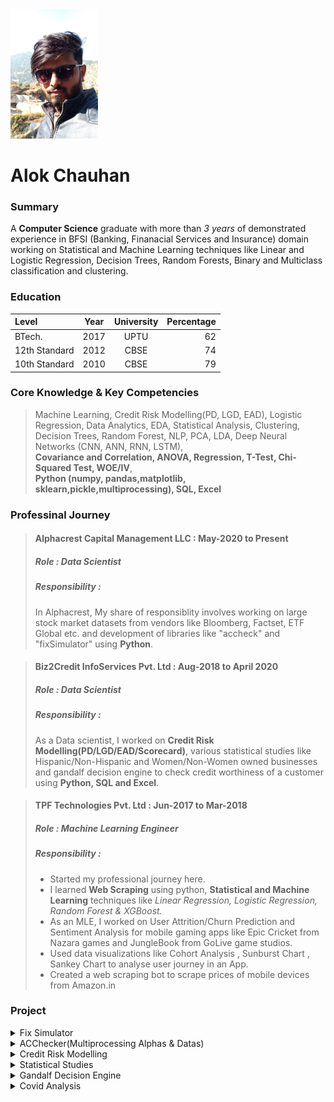 <div><kbd><img src="Image.png"/></kbd></div>

# Alok Chauhan


### Summary
A **Computer Science** graduate with more than *3 years* of demonstrated experience in BFSI (Banking, Finanacial Services and Insurance) domain working on Statistical and Machine Learning techniques like Linear and Logistic Regression, Decision Trees, Random Forests, Binary and Multiclass classification and clustering. 

### Education

| Level     |     Year    | University    | Percentage|
| :---        |    :----:   |   :----:      |       ---:|
| BTech.      |     2017    | UPTU   |   62   |
| 12th Standard|   2012     | CBSE   |   74   |
| 10th Standard|   2010     | CBSE   |   79   |

### Core Knowledge & Key Competencies 
> Machine Learning, Credit Risk Modelling(PD, LGD, EAD), Logistic Regression, Data Analytics, EDA, Statistical Analysis, Clustering, Decision Trees, Random Forest, NLP, PCA, LDA, Deep Neural Networks (CNN, ANN, RNN, LSTM),<br>**Covariance and Correlation, ANOVA, Regression, T-Test, Chi-Squared Test, WOE/IV**,  <br>**Python (numpy, pandas,matplotlib, sklearn,pickle,multiprocessing), SQL, Excel**

### Professinal Journey

> #### Alphacrest Capital Management LLC : **May-2020 to Present**
> ##### Role : Data Scientist
> ##### Responsibility : 
> In Alphacrest, My share of responsiblity involves working on large stock market datasets from vendors like Bloomberg, Factset, ETF Global etc. and development of libraries like "accheck" and "fixSimulator" using **Python**.

> #### Biz2Credit InfoServices Pvt. Ltd : **Aug-2018 to April 2020**
> ##### Role : Data Scientist
> ##### Responsibility :
> As a Data scientist,  I worked on **Credit Risk Modelling(PD/LGD/EAD/Scorecard)**, various statistical studies like Hispanic/Non-Hispanic and Women/Non-Women owned businesses and gandalf decision engine to check credit worthiness of a customer using **Python, SQL and Excel**.

> #### TPF Technologies Pvt. Ltd : **Jun-2017 to Mar-2018**
> ##### Role : Machine Learning Engineer
> ##### Responsibility :
> * Started my professional journey here.
> * I learned **Web Scraping** using python, **Statistical and Machine Learning** techniques like *Linear Regression, Logistic Regression, Random Forest & XGBoost.*
> * As an MLE, I worked on User Attrition/Churn Prediction and Sentiment Analysis for mobile gaming apps like Epic Cricket from Nazara games and JungleBook from GoLive game studios.
> * Used data visualizations like Cohort Analysis , Sunburst Chart , Sankey Chart to analyse user journey in an App.
> * Created a web scraping bot to scrape prices of mobile devices from Amazon.in

### Project
<details>
  <summary>Fix Simulator</summary>
  * Fix simulator is a simulator version of a Stock Exchange
  * FIX4.2 protocol used for Server Client communication.
  * Client sends NewOrder/Replace Order/Cancel Order request to the server.
  * Server processes order requests and send fills to client based on the rule NewOrder has.
  * A rule defines how an order should be filled to the client.
  * Time based algorithms like TWAP and VWAP were used for time based rules.
  * Server has two parallel processes running, one receives order and another process them.
</details>
<details>
  <summary>ACChecker(Multiprocessing Alphas & Datas)</summary>
  
</details>
<details>
  <summary>Credit Risk Modelling</summary>
  
<details>
  <summary>Probability of Default</summary>
  
</details>
<details>
  <summary>Scorecard</summary>
  
</details>
</details>

<details>
  <summary>Statistical Studies</summary>
  <details>
  <summary>Women/NonWomen Owned business</summary>
  
  </details>
  <details>
  <summary>Hispanic/NonHispanic Owned business</summary>
  
  </details>
</details>
<details>
  <summary>Gandalf Decision Engine</summary>
  
</details>
<details>
  <summary>Covid Analysis</summary>
  
</details>

